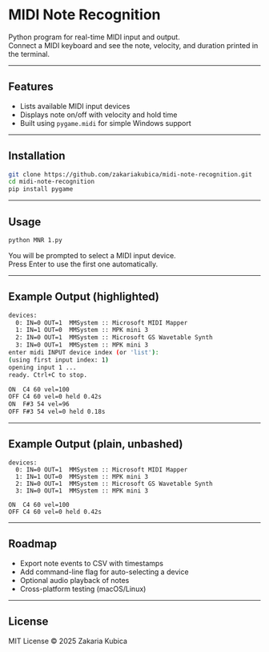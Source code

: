 # MIDI Note Recognition

Python program for real-time MIDI input and output.  
Connect a MIDI keyboard and see the note, velocity, and duration printed in the terminal.

---

## Features
- Lists available MIDI input devices
- Displays note on/off with velocity and hold time
- Built using `pygame.midi` for simple Windows support

---

## Installation
```bash
git clone https://github.com/zakariakubica/midi-note-recognition.git
cd midi-note-recognition
pip install pygame
```

---

## Usage
```bash
python MNR 1.py
```

You will be prompted to select a MIDI input device.  
Press Enter to use the first one automatically.

---

## Example Output (highlighted)
```bash
devices:
  0: IN=0 OUT=1  MMSystem :: Microsoft MIDI Mapper
  1: IN=1 OUT=0  MMSystem :: MPK mini 3
  2: IN=0 OUT=1  MMSystem :: Microsoft GS Wavetable Synth
  3: IN=0 OUT=1  MMSystem :: MPK mini 3
enter midi INPUT device index (or 'list'):
(using first input index: 1)
opening input 1 ...
ready. Ctrl+C to stop.

ON  C4 60 vel=100
OFF C4 60 vel=0 held 0.42s
ON  F#3 54 vel=96
OFF F#3 54 vel=0 held 0.18s
```

---

## Example Output (plain, unbashed)
```
devices:
  0: IN=0 OUT=1  MMSystem :: Microsoft MIDI Mapper
  1: IN=1 OUT=0  MMSystem :: MPK mini 3
  2: IN=0 OUT=1  MMSystem :: Microsoft GS Wavetable Synth
  3: IN=0 OUT=1  MMSystem :: MPK mini 3

ON  C4 60 vel=100
OFF C4 60 vel=0 held 0.42s
```

---

## Roadmap
- Export note events to CSV with timestamps
- Add command-line flag for auto-selecting a device
- Optional audio playback of notes
- Cross-platform testing (macOS/Linux)

---

## License
MIT License © 2025 Zakaria Kubica
